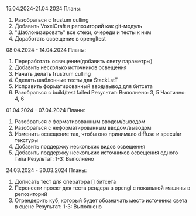 ﻿15.04.2024-21.04.2024
Планы:
  1. Разобраться с frustum culling
  2. Добавить VoxelCraft в репозиторий как git-модуль
  3. "Шаблонизировать" все стеки, очереди и тесты к ним
  4. Доработать освещение в opengltest

08.04.2024 - 14.04.2024
Планы:
  1. Переработать освещение(добавить свету параметры)
  2. Добавить несколько источников освещения
  3. Начать делать frustrum culling
  4. Сделать шаблонные тесты для StackLstT
  5. Исправить форматированный ввод/вывод для битсета
  6. Разобраться с build/test failed
Результат:
  Выполнено: 3, 5
  Частично: 4, 6

01.04.2024 - 07.04.2024
Планы:
  1. Разобраться с форматированным вводом/выводом
  2. Разобраться с неформатированным вводом/выводом
  3. Изменить освещение так, чтобы оно принимало diffuse и specular текстуры
  4. Добавить поддержку нескольких видов освещения
  5. Добавить поддержку нескольких источников освещения одного типа
Результат:
  1-3: Выполнено

24.03.2024 - 30.03.2024
Планы:
  1. Дописать тест для оператора [] битсета
  2. Перенести проект для теста рендера в opengl с локальной машины в репозиторий
  3. Отрендерить куб, который будет обозначать место источника света в сцене
Результат:
  1-3: Выполнено